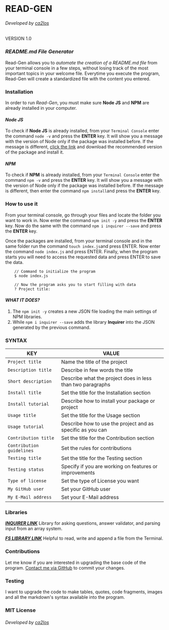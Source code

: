 # READ-GEN
###### Developed by [*ca2los*](https://github.com/ca2los)
VERSION 1.0

### *README.md File Generator*
Read-Gen allows you to *automate the creation of a README.md file* from your terminal
console in a few steps, without losing track of the most important topics in your
welcome file. Everytime you execute the program, Read-Gen will create a standardized
file with the content you entered.

### Installation
In order to run *Read-Gen*, you must make sure **Node JS** and **NPM** are already
installed in your computer.

#### *Node JS*
To check if **Node JS** is already installed, from your `Terminal Console` enter the
command `node -v` and press the **ENTER** key. It will show you a message with the
version of Node only if the package was installed before. If the message is different,
[click the link](https://nodejs.org/en/) and download the recommended version of the
package and install it.

#### *NPM*
To check if **NPM** is already installed, from your `Terminal Console` enter the
command `npm -v` and press the **ENTER** key. It will show you a message with the
version of Node only if the package was installed before. If the message is different,
then enter the command `npm install`and press the **ENTER** key.

### How to use it
From your terminal console, go through your files and locate the folder you want
to work in. Now enter the command `npm init -y` and press the **ENTER** key. Now
do the same with the command `npm i inquirer --save` and press the **ENTER** key.

Once the packages are installed, from your terminal console and in the same folder
run the command `touch index.js`and press ENTER. Now enter the command `node index.js`
and press ENTER. Finally, when the program starts you will need to access the requested
data and press ENTER to save the data.

```text
    // Command to initialize the program
    $ node index.js
    
    // Now the program asks you to start filling with data
    ? Project title: 
```

#### *WHAT IT DOES?*
1. The `npm init -y` creates a new JSON file loading the main settings of NPM libraries.
2. While `npm i inquirer --save` adds the library **Inquirer** into the JSON generated
   by the previous command.

### SYNTAX

KEY | VALUE
------------ | -------------
`Project title` | Name the title of the project
`Description title` | Describe in few words the title
`Short description` | Describe what the project does in less than two paragraphs
`Install title` | Set the title for the Installation section
`Install tutorial` | Describe how to install your package or project
`Usage title` | Set the title for the Usage section
`Usage tutorial` | Describe how to use the project and as specific as you can
`Contribution title` | Set the title for the Contribution section
`Contribution guidelines` | Set the rules for contributions
`Testing title` | Set the title for the Testing section
`Testing status` | Specify if you are working on features or improvements
`Type of license` | Set the type of License you want
`My GitHub user` | Set your GitHub user
`My E-Mail address` | Set your E-Mail address

### Libraries
**[*INQUIRER LINK*](https://www.npmjs.com/package/inquirer)** Library for asking questions, answer validator, and parsing input from an array system.

**[*FS LIBRARY LINK*](https://nodejs.org/en/knowledge/file-system/how-to-write-files-in-nodejs/)** Helpful to read, write and append a file from the Terminal.

### Contributions
Let me know if you are interested in upgrading the base code of the program. [Contact
me via GitHub](https://github.com/ca2los) to commit your changes.

### Testing
I want to upgrade the code to make tables, quotes, code fragments, images and all the
markdown's syntax available into the program.

### MIT License
###### Developed by [*ca2los*](https://github.com/ca2los)